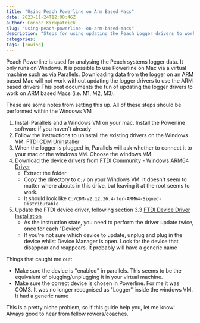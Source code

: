 ```yaml
---
title: "Using Peach Powerline on Arm Based Macs"
date: 2023-11-24T12:00:46Z
author: Connor Kirkpatrick
slug: "using-peach-powerline--on-arm-based-macs"
description: "Steps for using updating the Peach Logger drivers to work on ARM based Mac"
categories:
tags: [rowing]
---
```


Peach Powerline is used for analysing the Peach systems logger data. It only runs on Windows. 
It is possible to use Powerline on Mac via a virtual machine such as via Parallels. Downloading data from the logger on an ARM based Mac will not work without updating the logger drivers to use the ARM based drivers
This post documents the fun of updating the logger drivers to work on ARM based Macs (i.e. M1, M2, M3).


These are some notes from setting this up. All of these steps should be performed within the Windows VM

1. Install Parallels and a Windows VM on your mac. Install the Powerline software if you haven't already
2. Follow the instructions to uninstall the existing drivers on the Windows VM. [FTDI CDM Uninstaller](https://ftdichip.com/Support/Utilities/CDM_Uninst_GUI_Readme.html)
3. When the logger is plugged in, Parallels will ask whether to connect it to your mac or the windows VM. Choose the windows VM.
4. Download the device drivers from [FTDI Community - Windows ARM64 Driver](https://www.ftdicommunity.com/index.php?topic=753.0)
    * Extract the folder
    * Copy the directory to `C:/` on your Windows VM. It doesn't seem to matter where abouts in this drive, but leaving it at the root seems to work.
    * It should look like `C:/CDM-v2.12.36.4-for-ARM64-Signed-Distributable`
3. Update the FTDI device driver, following section 3.3 [FTDI Device Driver Installation](https://ftdichip.com/wp-content/uploads/2022/05/AN_396-FTDI-Drivers-Installation-Guide-for-Windows-10_11.pdf)
    * As the instruction state, you need to perform the driver update twice, once for each "Device"
    * If you're not sure which device to update, unplug and plug in the device whilst Device Manager is open. Look for the device that disappear and reappears. It probably will have a generic name

Things that caught me out:
* Make sure the device is "enabled" in parallels. This seems to be the equivalent of plugging/unplugging it in your virtual machine.
* Make sure the correct device is chosen in Powerline. For me it was COM3. It was no longer recognised as "Logger" inside the windows VM. It had a generic name


This is a pretty niche problem, so if this guide help you, let me know! Always good to hear from fellow rowers/coaches.
